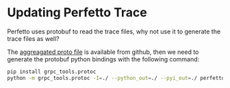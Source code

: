 # Updating Perfetto Trace

Perfetto uses protobuf to read the trace files, why not use it to generate the trace files as well?

The [aggreagated proto file](https://github.com/google/perfetto/blob/76e503101931100a2f0073bc22be4e48a6e1083e/protos/perfetto/trace/perfetto_trace.proto) is available from github, then we need to generate the protobuf python bindings with the following command:

```bash
pip install grpc_tools.protoc
python -m grpc_tools.protoc -I=./ --python_out=./ --pyi_out=./ perfetto_trace.proto
```

